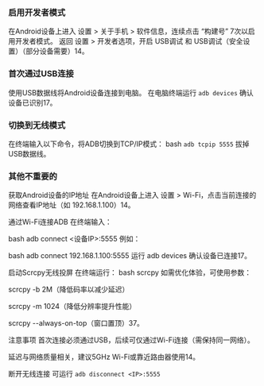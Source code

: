 
### 启用开发者模式
在Android设备上进入 设置 > 关于手机 > 软件信息，连续点击 “构建号” 7次以启用开发者模式。
返回 设置 > 开发者选项，开启 USB调试 和 USB调试（安全设置）（部分设备需要）14。

### 首次通过USB连接
使用USB数据线将Android设备连接到电脑。
在电脑终端运行 `adb devices` 确认设备已识别17。


### 切换到无线模式
在终端输入以下命令，将ADB切换到TCP/IP模式：
bash
`adb tcpip 5555`
拔掉USB数据线。

### 其他不重要的

获取Android设备的IP地址
在Android设备上进入 设置 > Wi-Fi，点击当前连接的网络查看IP地址（如 192.168.1.100）14。

通过Wi-Fi连接ADB
在终端输入：

bash
adb connect <设备IP>:5555
例如：

bash
adb connect 192.168.1.100:5555
运行 adb devices 确认设备已连接17。

启动Scrcpy无线投屏
在终端运行：
bash
scrcpy
如需优化体验，可使用参数：

scrcpy -b 2M（降低码率以减少延迟）

scrcpy -m 1024（降低分辨率提升性能）

scrcpy --always-on-top（窗口置顶）37。

注意事项
首次连接必须通过USB，后续可仅通过Wi-Fi连接（需保持同一网络）。

延迟与网络质量相关，建议5GHz Wi-Fi或靠近路由器使用14。

断开无线连接 可运行 `adb disconnect <IP>:5555`
